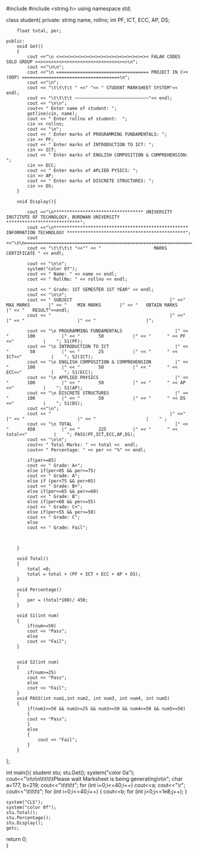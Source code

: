 #include <iostream>
#include <string.h>
using namespace std;

class student{
	private:
		string name, rollno;
 		int PF, ICT, ECC, AP, DS;
		
		float total, per;
	
	public:
		void Get()
		{
			cout <<"\n <><><><><><><><><><><><><><><><><>< FALAK CODES SOLO GROUP ><><><><><><><><><><><><><><><><><>\n";
			cout <<"\n\n";
			cout <<"\n =================================== PROJECT IN C++ (OOP) =====================================\n";
			cout <<"\n";
			cout << "\t\t\t\t " <<" "<< " STUDENT MARKSHEET SYSTEM"<< endl;
			cout << "\t\t\t\t ~~~~~~~~~~~~~~~~~~~~~~~~~~~~"<< endl;
			cout << "\n\n";
			cout<< " Enter name of student: ";
 			getline(cin, name);
 			cout << " Enter rollno of student:  ";
 			cin >> rollno;
 			cout << "\n";
			cout << " Enter marks of PROGRAMMING FUNDAMENTALS: ";
			cin >> PF; 
			cout << " Enter marks of INTRODUCTION TO ICT: ";
			cin >> ICT; 
			cout << " Enter marks of ENGLISH COMPOSITION & COMPREHENSION: ";
			cin >> ECC;
			cout << " Enter marks of APLIED PYSICS: ";
			cin >> AP; 
			cout << " Enter marks of DISCRETE STRUCTURES: ";
			cin >> DS; 
		}
		
		void Display(){
			
			cout <<"\n********************************** UNIVERSITY INSTITUTE OF TECHNOLOGY, BURDWAN UNIVERSITY  ****************************";
			cout <<"\n*************************************************** INFORMATION TECHNOLOGY *********************************************";
			cout <<"\n\n========================================================================================================================\n\n";
			cout << "\t\t\t\t "<<"" << "                    MARKS CERTIFICATE " << endl;
			
			cout << "\n\n";
			system("color 0f");
			cout << " Name: " << name << endl;
			cout << " RollNo: " << rollno << endl;
			
			cout << " Grade: 1ST SEMESTER 1ST YEAR" << endl;
			cout << "\n\n";
			cout << " SUBJECT                                     |" <<"    MAX MARKS       |" << "    MIN MARKS       |" << "   OBTAIN MARKS    |" << "   RESULT"<<endl;
			cout << "                                             |" <<"                    |" << "                    |" << "                   |";
			
			cout << "\n PROGRAMMING FUNDAMENTALS                    |" << "       100          |" << "       50           |" << "      " << PF <<"           |    "; S1(PF); 
			cout << "\n INTRODUCTION TO ICT                         |" << "        50          |" << "       25           |" << "      " << ICT<<"           |    "; S2(ICT);
			cout << "\n ENGLISH COMPOSITION & COMPREHENSION         |" << "       100          |" << "       50           |" << "      " << ECC<<"           |    "; S1(ECC);
			cout << "\n APPLIED PHYSICS                             |" << "       100          |" << "       50           |" << "      " << AP <<"           |    "; S1(AP);
			cout << "\n DISCRETE STRUCTURES                         |" << "       100          |" << "       50           |" << "      " << DS <<"           |    "; S1(DS);
			cout <<"\n"; 
			cout << "                                             |" <<"                    |" << "                    |" << "                   |    " ;
			cout << "\n TOTAL                                       |" << "       450          |" << "       225          |" << "      " << total<<"          |    "; PASS(PF,ICT,ECC,AP,DS);
			cout << "\n\n";
			cout<< " Total Marks: " << total <<  endl;
			cout<< " Percentage: " << per << "%" << endl;
	
			if(per>=85)
			cout << " Grade: A+";
			else if(per<85 && per>=75)
			cout << " Grade: A";
			else if (per<75 && per>65)
			cout << " Grade: B+";
			else if(per<=65 && per>=60)
			cout << " Grade: B";
			else if(per<60 && per>=55)
			cout << " Grade: C+";
			else if(per<55 && per>=50)
			cout << " Grade: C";
			else 
			cout << " Grade: Fail";
	
			
	
		}
	
	    void Total()
		{
			total =0;
			total = total + (PF + ICT + ECC + AP + DS);
		}
		
		void Percentage()
		{
			per = (total*100)/ 450;
		}
		
		void S1(int num)
		{
			if(num>=50)
			cout << "Pass";
			else
			cout << "Fail";
		}
		
		
		void S2(int num)
		{
			if(num>=25)
			cout << "Pass";
			else
			cout << "Fail";
		}
		void PASS(int num1,int num2, int num3, int num4, int num5)
		{
			if(num1>=50 && num2>=25 && num3>=50 && num4>=50 && num5>=50)
			{
			cout << "Pass";
		    }
			else
			{
				cout << "Fail";
			}
		}
		
		
		
			
		
};

int main(){
	student stu;
	stu.Get();
	 system("color 0a");
 	cout<<"\n\n\n\t\t\t\tPlease wait Marksheet is being generating\n\n";
 	char a=177, b=219;
 	cout<<"\t\t\t\t";
 	for (int i=0;i<=40;i++)
 	cout<<a;
 	cout<<"\r";
 	cout<<"\t\t\t\t";
 		for (int i=0;i<=40;i++)
 		{
  			cout<<b;
  		for (int j=0;j<=1e8;j++); 
 		}
 
 	
 	
 	
	system("CLS");
	system("color 0f");
	stu.Total();
	stu.Percentage();
	stu.Display();
	getc;
return 0;	
}
